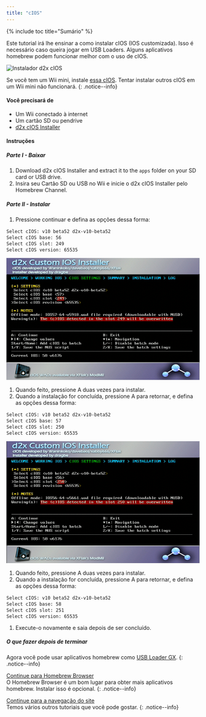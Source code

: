 ```yaml
---
title: "cIOS"
---
```


{% include toc title="Sumário" %}

Este tutorial irá lhe ensinar a como instalar cIOS (IOS customizada). Isso é necessário caso queira jogar em USB Loaders. Alguns aplicativos homebrew podem funcionar melhor com o uso de cIOS.

![Instalador d2x cIOS](/images/cIOS.png)

Se você tem um Wii mini, instale [essa cIOS](cios-mini). Tentar instalar outros cIOS em um Wii mini não funcionará.
{: .notice--info}

#### Você precisará de

* Um Wii conectado à internet
* Um cartão SD ou pendrive
* [d2x cIOS Installer](/assets/files/d2x-cIOS-Installer-Wii.zip)

#### Instruções

##### Parte I - Baixar

1. Download d2x cIOS Installer and extract it to the `apps` folder on your SD card or USB drive.
1. Insira seu Cartão SD ou USB no Wii e inicie o d2x cIOS Installer pelo Homebrew Channel.

##### Parte II - Instalar

1. Pressione continuar e defina as opções dessa forma:
```
Select cIOS: v10 beta52 d2x-v10-beta52
Select cIOS base: 56
Select cIOS slot: 249
Select cIOS version: 65535
```
![Instalar cIOS 249](/images/Wii/Install249.png)
1. Quando feito, pressione A duas vezes para instalar.
1. Quando a instalação for concluída, pressione A para retornar, e defina as opções dessa forma:
```
Select cIOS: v10 beta52 d2x-v10-beta52
Select cIOS base: 57
Select cIOS slot: 250
Select cIOS version: 65535
```
![Instalar cIOS 250](/images/Wii/Install250.png)
1. Quando feito, pressione A duas vezes para instalar.
1. Quando a instalação for concluída, pressione A para retornar, e defina as opções dessa forma:
```
Select cIOS: v10 beta52 d2x-v10-beta52
Select cIOS base: 58
Select cIOS slot: 251
Select cIOS version: 65535
```
1. Execute-o novamente e saia depois de ser concluído.

##### O que fazer depois de terminar

Agora você pode usar aplicativos homebrew como [USB Loader GX](usbloadergx).
{: .notice--info}

[Continue para Homebrew Browser](hbb)<br> O Homebrew Browser é um bom lugar para obter mais aplicativos homebrew. Instalar isso é opcional.
{: .notice--info}

[Continue para a navegação do site](site-navigation)<br> Temos vários outros tutoriais que você pode gostar.
{: .notice--info}
